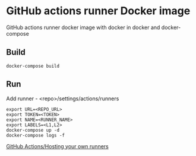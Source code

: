 # GitHub actions runner Docker image

GitHub actions runner docker image with docker in docker and docker-compose

## Build

```
docker-compose build
```

## Run

Add runner - \<repo\>/settings/actions/runners

```
export URL=<REPO_URL>
export TOKEN=<TOKEN>
export NAME=<RUNNER_NAME>
export LABELS=<L1,L2>
docker-compose up -d
docker-compose logs -f
```

[GitHub Actions/Hosting your own runners](https://docs.github.com/en/actions/hosting-your-own-runners)
